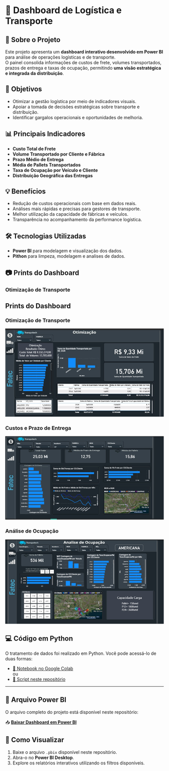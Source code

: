 # 🚚 Dashboard de Logística e Transporte  

## 📌 Sobre o Projeto  
Este projeto apresenta um **dashboard interativo desenvolvido em Power BI** para análise de operações logísticas e de transporte.  
O painel consolida informações de custos de frete, volumes transportados, prazos de entrega e taxas de ocupação, permitindo **uma visão estratégica e integrada da distribuição**.  

## 🎯 Objetivos  
- Otimizar a gestão logística por meio de indicadores visuais.  
- Apoiar a tomada de decisões estratégicas sobre transporte e distribuição.  
- Identificar gargalos operacionais e oportunidades de melhoria.  

## 📊 Principais Indicadores  
- **Custo Total de Frete**  
- **Volume Transportado por Cliente e Fábrica**  
- **Prazo Médio de Entrega**  
- **Média de Pallets Transportados**  
- **Taxa de Ocupação por Veículo e Cliente**  
- **Distribuição Geográfica das Entregas**  

## 💡 Benefícios  
- Redução de custos operacionais com base em dados reais.  
- Análises mais rápidas e precisas para gestores de transporte.  
- Melhor utilização da capacidade de fábricas e veículos.  
- Transparência no acompanhamento da performance logística.  

## 🛠️ Tecnologias Utilizadas  
- **Power BI** para modelagem e visualização dos dados.  
- **Pithon**  para limpeza, modelagem e analises de dados.  

## 📷 Prints do Dashboard  
### Otimização de Transporte  
## Prints do Dashboard

### Otimização de Transporte
![image alt](https://github.com/Leonardowso/Portfolio_power_bi/blob/0c3f06f4b5c713e3712770977caa0ed6ad5e9adb/dash%20cervejaria%203.jpg)

### Custos e Prazo de Entrega
![image alt](https://github.com/Leonardowso/Portfolio_power_bi/blob/0c3f06f4b5c713e3712770977caa0ed6ad5e9adb/dash%20cervejaria%201.jpg)

### Análise de Ocupação
![image alt](https://github.com/Leonardowso/Portfolio_power_bi/blob/0c3f06f4b5c713e3712770977caa0ed6ad5e9adb/dash%20cervejaria.jpg)

## 💻 Código em Python  
O tratamento de dados foi realizado em Python. Você pode acessá-lo de duas formas:  

- [📓 Notebook no Google Colab](https://colab.research.google.com/drive/1ZkoDJb5NU3GrjpKLk0dVDyM30KahotHu?usp=sharing)  
ou  
- [📜 Script neste repositório](https://github.com/Leonardowso/Portfolio_power_bi/blob/548f458979719bc1d74f42dce979fbc71f964c13/MODELO_ANALISE_CARGA_API_3_2025.ipynb)   

---
## 📂 Arquivo Power BI  
O arquivo completo do projeto está disponível neste repositório:  

📥 **[Baixar Dashboard em Power BI](./DASHBOARD_TRANSPOTECH_FEIRA_SOLUÇÕES_17_06_2025.pbix)**  

## 🚀 Como Visualizar  
1. Baixe o arquivo `.pbix` disponível neste repositório.  
2. Abra-o no **Power BI Desktop**.  
3. Explore os relatórios interativos utilizando os filtros disponíveis.  
